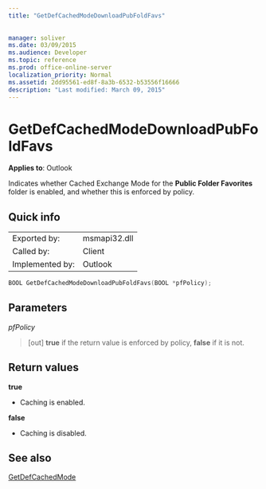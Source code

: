 ```yaml
---
title: "GetDefCachedModeDownloadPubFoldFavs"
 
 
manager: soliver
ms.date: 03/09/2015
ms.audience: Developer
ms.topic: reference
ms.prod: office-online-server
localization_priority: Normal
ms.assetid: 2dd95561-ed8f-8a3b-6532-b53556f16666
description: "Last modified: March 09, 2015"
---
```


# GetDefCachedModeDownloadPubFoldFavs

  
  
**Applies to**: Outlook 
  
Indicates whether Cached Exchange Mode for the **Public Folder Favorites** folder is enabled, and whether this is enforced by policy. 
  
## Quick info

|||
|:-----|:-----|
|Exported by:  <br/> |msmapi32.dll  <br/> |
|Called by:  <br/> |Client  <br/> |
|Implemented by:  <br/> |Outlook  <br/> |
   
```cpp
BOOL GetDefCachedModeDownloadPubFoldFavs(BOOL *pfPolicy); 

```

## Parameters

 _pfPolicy_
  
> [out] **true** if the return value is enforced by policy, **false** if it is not. 
    
## Return values

 **true**
  
- Caching is enabled.
    
 **false**
  
- Caching is disabled.
    
## See also



[GetDefCachedMode](getdefcachedmode.md)

